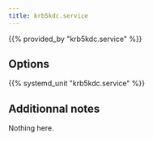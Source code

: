 ```yaml
---
title: krb5kdc.service
---
```


{{% provided_by "krb5kdc.service" %}}

## Options

{{% systemd_unit "krb5kdc.service" %}}

## Additionnal notes

Nothing here.